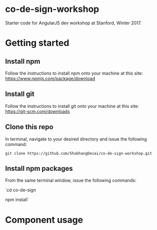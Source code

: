 # co-de-sign-workshop
Starter code for AngularJS dev workshop at Stanford, Winter 2017.

# Getting started
## Install npm
Follow the instructions to install npm onto your machine at this site: https://www.npmjs.com/package/download
## Install git
Follow the instructions to install git onto your machine at this site: https://git-scm.com/downloads
## Clone this repo
In terminal, navigate to your desired directory and issue the following command:

`git clone https://github.com/ShubhangDesai/co-de-sign-workshop.git`
## Install npm packages
From the same terminal window, issue the following commands:

`cd co-de-sign

npm install`
# Component usage
